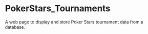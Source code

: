 # PokerStars_Tournaments
A web page to display and store Poker Stars tournament data from a database.
